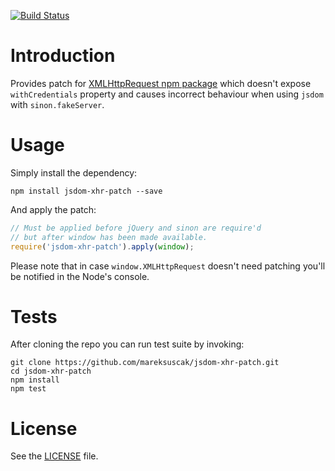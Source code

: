 [![Build Status](https://travis-ci.org/mareksuscak/jsdom-xhr-patch.svg)](https://travis-ci.org/mareksuscak/jsdom-xhr-patch)

Introduction
============

Provides patch for [XMLHttpRequest npm package](https://www.npmjs.com/package/xmlhttprequest) which doesn't expose `withCredentials` property and causes incorrect behaviour when using `jsdom` with `sinon.fakeServer`.

# Usage

Simply install the dependency:

```
npm install jsdom-xhr-patch --save
```

And apply the patch:

```javascript
// Must be applied before jQuery and sinon are require'd
// but after window has been made available.
require('jsdom-xhr-patch').apply(window);
```

Please note that in case `window.XMLHttpRequest` doesn't need patching you'll be notified in the Node's console.

# Tests

After cloning the repo you can run test suite by invoking:

```
git clone https://github.com/mareksuscak/jsdom-xhr-patch.git
cd jsdom-xhr-patch
npm install
npm test
```

# License

See the [LICENSE](https://github.com/mareksuscak/jsdom-xhr-patch/blob/master/LICENSE.md) file.

